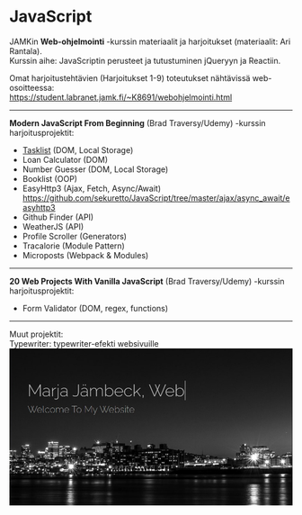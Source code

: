 # JavaScript

JAMKin **Web-ohjelmointi** -kurssin materiaalit ja harjoitukset (materiaalit: Ari Rantala).  
Kurssin aihe: JavaScriptin perusteet ja tutustuminen jQueryyn ja Reactiin.  
  
Omat harjoitustehtävien (Harjoitukset 1-9) toteutukset nähtävissä web-osoitteessa:  
https://student.labranet.jamk.fi/~K8691/webohjelmointi.html  

- - - - - - -  
  
**Modern JavaScript From Beginning** (Brad Traversy/Udemy) -kurssin harjoitusprojektit:  
- [Tasklist](../tree/master/tasklist) (DOM, Local Storage)  
- Loan Calculator (DOM)  
- Number Guesser (DOM, Local Storage)  
- Booklist (OOP)  
- EasyHttp3 (Ajax, Fetch, Async/Await)  
https://github.com/sekuretto/JavaScript/tree/master/ajax/async_await/easyhttp3  
- Github Finder (API)    
- WeatherJS (API)  
- Profile Scroller (Generators)  
- Tracalorie (Module Pattern)  
- Microposts (Webpack & Modules)  
  
- - - - -  

**20 Web Projects With Vanilla JavaScript** (Brad Traversy/Udemy) -kurssin harjoitusprojektit:
- Form Validator (DOM, regex, functions)  

- - - - -  
  
Muut projektit:  
Typewriter: typewriter-efekti websivuille  
![Typewriter](/typewriter/typewriter.png)  
